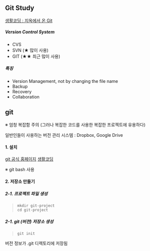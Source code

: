 ## Git Study

[생활코딩 : 지옥에서 온 Git](https://opentutorials.org/course/2708)

##### Version Control System

+ CVS
+ SVN (★ 많이 사용)
+ GIT (★★ 최근 많이 사용)

##### 특징

+ Version Management, not by changing the file name
+ Backup
+ Recovery 
+ Collaboration

## git

※ 엄청 복잡함 주의 (그러나 복잡한 코드를 사용한 복잡한 프로젝트에 유용하다)

일반인들이 사용하는 버전 관리 시스템 : Dropbox, Google Drive

#### 1. 설치

[git 공식 홈페이지](https://git-scm.com/)
[생활코딩](https://opentutorials.org/course/2708/15129)

※ git bash 사용

#### 2. 저장소 만들기

##### 2-1. 프로젝트 파일 생성
> `mkdir git-project`  
  `cd git-project`

##### 2-1. git (버전) 저장소 생성
> `git init`

버전 정보가 .git 디렉토리에 저장됨